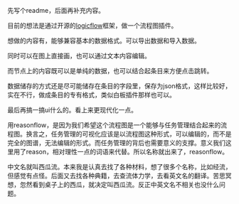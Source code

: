 先写个readme，后面再补充内容。

目前的想法是通过开源的[logicflow](https://site.logic-flow.cn/docs/#/zh/)框架，做一个流程图插件。

想做的内容有，能够兼容基本的数据格式。可以导出数据和导入数据。

同时可以在图上直接画，也可以通过文本内容编辑。

而节点上的内容既可以是单纯的数据，也可以结合起条目来方便点击跳转。

数据储存的方式还是尽可能储存在条目的字段里，保存为json格式，这样比较好，实在不行，做成条目的专有格式，类似白板插件那样也可以。

最后再搞一搞ui什么的。看上来更现代化一点。

用reasonflow，是因为我们希望这个流程图是一个能够与任务管理结合起来的流程图。换言之，任务管理的可视化应该是以流程图这种形式，可以编辑的，而不是完全的图谱，无法编辑的形式。而任务管理的背后也需要意义的支撑。意义我们这里用了reason，相对理性一点的词语来代替。所以名称就出来了，reasonflow。

中文名就叫西瓜流。本来我是认真去找了各种材料，想了很多个名称，比如经流，但感觉有点怪。后面又去找各种典籍，去查流体力学，去看英文名的翻译。苦思冥想，忽然看到桌子上的西瓜，就决定叫西瓜流。反正中英文名不相关也没什么问题。

